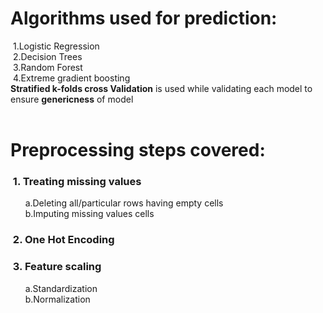 # Algorithms used for prediction:
&nbsp;1.Logistic Regression<br>
&nbsp;2.Decision Trees<br>
&nbsp;3.Random Forest<br>
&nbsp;4.Extreme gradient boosting<br>
**Stratified k-folds cross Validation** is used while validating each model to ensure **genericness** of model<br><br>

# Preprocessing steps covered:
### &nbsp;1. Treating missing values
&nbsp;&nbsp;&nbsp;&nbsp;&nbsp;&nbsp;a.Deleting all/particular rows having empty cells<br>
&nbsp;&nbsp;&nbsp;&nbsp;&nbsp;&nbsp;b.Imputing missing values cells<br>
### &nbsp;2. One Hot Encoding
### &nbsp;3. Feature scaling
&nbsp;&nbsp;&nbsp;&nbsp;&nbsp;&nbsp;a.Standardization<br>
&nbsp;&nbsp;&nbsp;&nbsp;&nbsp;&nbsp;b.Normalization<br>


